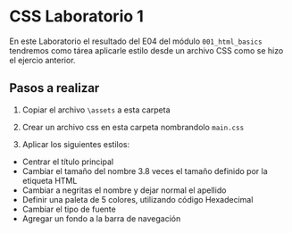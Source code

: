 # CSS Laboratorio 1

En este Laboratorio el resultado del E04 del módulo `001_html_basics` tendremos como tárea aplicarle estilo desde un archivo CSS como se hizo el ejercio anterior.

## Pasos a realizar

1. Copiar el archivo `\assets` a esta carpeta

2. Crear un archivo css en esta carpeta nombrandolo `main.css`

3. Aplicar los siguientes estilos:

- Centrar el título principal
- Cambiar el tamaño del nombre 3.8 veces el tamaño definido por la etiqueta HTML
- Cambiar a negritas el nombre y dejar normal el apellido
- Definir una paleta de 5 colores, utilizando código Hexadecimal
- Cambiar el tipo de fuente
- Agregar un fondo a la barra de navegación
